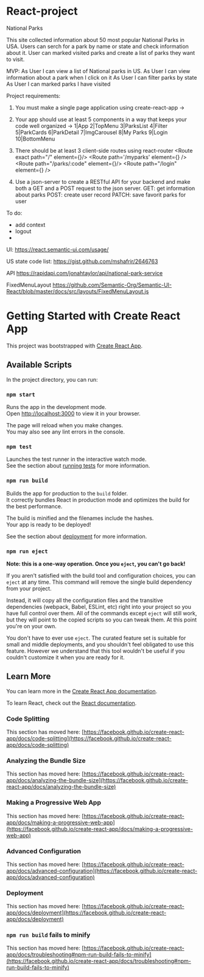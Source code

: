 
# React-project 
National Parks

This site collected information about 50 most popular National Parks in USA. 
Users can serch for a park by name or state and check information about it.
User can marked visited parks and create a list of parks they want to visit.

MVP:
As User I can view a list of National parks in US.
As User I can view information about a park when I click on it
As User I can filter parks by state
As User I can marked parks I have visited


Project requirements:
1. You must make a single page application using create-react-app  -> 
2. Your app should use at least 5 components in a way that keeps your code well organized
-> 1|App
    2|TopMenu
        3|ParksList
            4|Filter
            5|ParkCards
        6|ParkDetail
            7|ImgCarousel
        8|My Parks
        9|Login
    10|BottomMenu
3. There should be at least 3 client-side routes using react-router
        <Route exact path="/" element={<ParksList allParks={allParks} />}/>
        <Route path='/myparks' element={<MyParks/>} />
        <Route path="/parks/:code" element={<ParkDetail allParks={allParks} />}/>
        <Route path="/login" element={<LoginForm onLoggin={onLoggin}/>} />

4. Use a json-server to create a RESTful API for your backend and make both a GET and a POST request to the json server. 
        GET: get information about parks
        POST: create user record
        PATCH: save favorit parks for user

To do:
- add context
- logout
- 


UI:
https://react.semantic-ui.com/usage/

US state code list:
https://gist.github.com/mshafrir/2646763

API
https://rapidapi.com/jonahtaylor/api/national-park-service


FixedMenuLayout
https://github.com/Semantic-Org/Semantic-UI-React/blob/master/docs/src/layouts/FixedMenuLayout.js

# Getting Started with Create React App

This project was bootstrapped with [Create React App](https://github.com/facebook/create-react-app).

## Available Scripts

In the project directory, you can run:

### `npm start`

Runs the app in the development mode.\
Open [http://localhost:3000](http://localhost:3000) to view it in your browser.

The page will reload when you make changes.\
You may also see any lint errors in the console.

### `npm test`

Launches the test runner in the interactive watch mode.\
See the section about [running tests](https://facebook.github.io/create-react-app/docs/running-tests) for more information.

### `npm run build`

Builds the app for production to the `build` folder.\
It correctly bundles React in production mode and optimizes the build for the best performance.

The build is minified and the filenames include the hashes.\
Your app is ready to be deployed!

See the section about [deployment](https://facebook.github.io/create-react-app/docs/deployment) for more information.

### `npm run eject`

**Note: this is a one-way operation. Once you `eject`, you can't go back!**

If you aren't satisfied with the build tool and configuration choices, you can `eject` at any time. This command will remove the single build dependency from your project.

Instead, it will copy all the configuration files and the transitive dependencies (webpack, Babel, ESLint, etc) right into your project so you have full control over them. All of the commands except `eject` will still work, but they will point to the copied scripts so you can tweak them. At this point you're on your own.

You don't have to ever use `eject`. The curated feature set is suitable for small and middle deployments, and you shouldn't feel obligated to use this feature. However we understand that this tool wouldn't be useful if you couldn't customize it when you are ready for it.

## Learn More

You can learn more in the [Create React App documentation](https://facebook.github.io/create-react-app/docs/getting-started).

To learn React, check out the [React documentation](https://reactjs.org/).

### Code Splitting

This section has moved here: [https://facebook.github.io/create-react-app/docs/code-splitting](https://facebook.github.io/create-react-app/docs/code-splitting)

### Analyzing the Bundle Size

This section has moved here: [https://facebook.github.io/create-react-app/docs/analyzing-the-bundle-size](https://facebook.github.io/create-react-app/docs/analyzing-the-bundle-size)

### Making a Progressive Web App

This section has moved here: [https://facebook.github.io/create-react-app/docs/making-a-progressive-web-app](https://facebook.github.io/create-react-app/docs/making-a-progressive-web-app)

### Advanced Configuration

This section has moved here: [https://facebook.github.io/create-react-app/docs/advanced-configuration](https://facebook.github.io/create-react-app/docs/advanced-configuration)

### Deployment

This section has moved here: [https://facebook.github.io/create-react-app/docs/deployment](https://facebook.github.io/create-react-app/docs/deployment)

### `npm run build` fails to minify

This section has moved here: [https://facebook.github.io/create-react-app/docs/troubleshooting#npm-run-build-fails-to-minify](https://facebook.github.io/create-react-app/docs/troubleshooting#npm-run-build-fails-to-minify)
